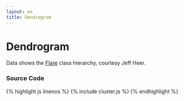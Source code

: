 ```yaml
---
layout: ex
title: Dendrogram
---
```


# Dendrogram

<div class="gallery" id="chart"> </div>
<link type="text/css" rel="stylesheet" href="cluster.css"/>
<script type="text/javascript" src="../d3.layout.js?2.7.0"> </script>
<script type="text/javascript" src="cluster.js"> </script>

Data shows the [Flare](http://flare.prefuse.org/) class hierarchy, courtesy
Jeff Heer.

### Source Code

{% highlight js linenos %}
{% include cluster.js %}
{% endhighlight %}
